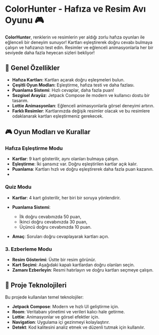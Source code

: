 # ColorHunter - Hafıza ve Resim Avı Oyunu 🎮

**ColorHunter**, renklerin ve resimlerin yer aldığı zorlu hafıza oyunları ile eğlenceli bir deneyim sunuyor! Kartları eşleştirerek doğru cevabı bulmaya çalışın ve hafızanızı test edin. Resimler ve eğlenceli animasyonlarla her bir seviyede daha fazla heyecan sizleri bekliyor!

## 🚀 Genel Özellikler

- **Hafıza Kartları**: Kartları açarak doğru eşleşmeleri bulun.
- **Çeşitli Oyun Modları**: Eşleştirme, hafıza testi ve daha fazlası.
- **Puanlama Sistemi**: Hızlı cevaplar, daha fazla puan!
- **Sezgisel Arayüz**: Jetpack Compose ile modern ve kullanıcı dostu bir tasarım.
- **Lottie Animasyonları**: Eğlenceli animasyonlarla görsel deneyimi artırın.
- **Farklı Resimler**: Kartlarınızda değişik resimler olacak ve bu resimlere odaklanarak kartları eşleştirmeniz gerekecek.

## 🎮 Oyun Modları ve Kurallar

### **Hafıza Eşleştirme Modu**
- **Kartlar**: 9 kart gösterilir, aynı olanları bulmaya çalışın.
- **Eşleştirme**: İki şansınız var. Doğru eşleştirilen kartlar açık kalır.
- **Puanlama**: Kartları hızlı ve doğru eşleştirerek daha fazla puan kazanın.
- 
###  **Quiz Modu**
- **Kartlar**: 4 kart gösterilir, her biri bir soruya yönlendirir.
- **Puanlama Sistemi**:
  - İlk doğru cevabınızda 50 puan,
  - İkinci doğru cevabınızda 30 puan,
  - Üçüncü doğru cevabınızda 10 puan.

- **Amaç**: Soruları doğru cevaplayarak kartları açın.

### 3. **Ezberleme Modu**
- **Resim Gösterimi**: Üstte bir resim görünür.
- **Kart Seçimi**: Aşağıdaki kapalı kartlardan doğru olanları seçin.
- **Zamanı Ezberleyin**: Resmi hatırlayın ve doğru kartları seçmeye çalışın.

## 📱 Proje Teknolojileri

Bu projede kullanılan temel teknolojiler:

- **Jetpack Compose**: Modern ve hızlı UI geliştirme için.
- **Room**: Veritabanı yönetimi ve verileri kalıcı hale getirme.
- **Lottie**: Animasyonlar ve görsel efektler için.
- **Navigation**: Uygulama içi gezinmeyi kolaylaştırır.
- **Detekt**: Kod kalitesini analiz etmek ve düzenli tutmak için kullanılır.

```kotlin


